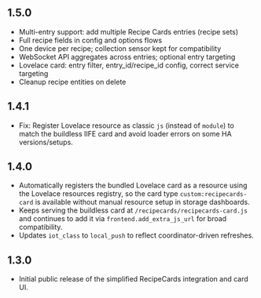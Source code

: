 ## 1.5.0

- Multi-entry support: add multiple Recipe Cards entries (recipe sets)
- Full recipe fields in config and options flows
- One device per recipe; collection sensor kept for compatibility
- WebSocket API aggregates across entries; optional entry targeting
- Lovelace card: entry filter, entry_id/recipe_id config, correct service targeting
- Cleanup recipe entities on delete

## 1.4.1

- Fix: Register Lovelace resource as classic `js` (instead of `module`) to match the buildless IIFE card and avoid loader errors on some HA versions/setups.

## 1.4.0

- Automatically registers the bundled Lovelace card as a resource using the Lovelace resources registry, so the card type `custom:recipecards-card` is available without manual resource setup in storage dashboards.
- Keeps serving the buildless card at `/recipecards/recipecards-card.js` and continues to add it via `frontend.add_extra_js_url` for broad compatibility.
- Updates `iot_class` to `local_push` to reflect coordinator-driven refreshes.

## 1.3.0

- Initial public release of the simplified RecipeCards integration and card UI.

